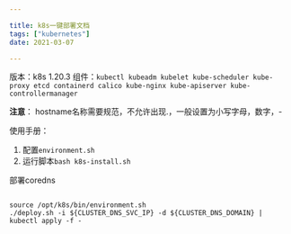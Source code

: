 ```yaml
---

title: k8s一键部署文档
tags: ["kubernetes"]
date: 2021-03-07

---
```


版本：k8s 1.20.3
组件：`kubectl kubeadm kubelet kube-scheduler kube-proxy etcd containerd calico kube-nginx kube-apiserver kube-controllermanager`

**注意**： hostname名称需要规范，不允许出现.，一般设置为小写字母，数字，-

使用手册：
1. 配置`environment.sh`
2. 运行脚本`bash k8s-install.sh`


部署coredns

```code

source /opt/k8s/bin/environment.sh
./deploy.sh -i ${CLUSTER_DNS_SVC_IP} -d ${CLUSTER_DNS_DOMAIN} | kubectl apply -f -

```


